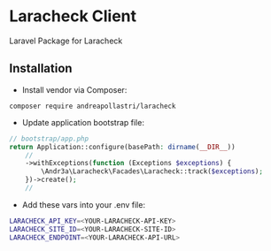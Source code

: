 # Laracheck Client
Laravel Package for Laracheck

## Installation

- Install vendor via Composer:
```shell
composer require andreapollastri/laracheck
```

- Update application bootstrap file:

```php
// bootstrap/app.php
return Application::configure(basePath: dirname(__DIR__))
    //
    ->withExceptions(function (Exceptions $exceptions) {
        \Andr3a\Laracheck\Facades\Laracheck::track($exceptions);
    })->create();
    //
```

- Add these vars into your .env file:

```bash
LARACHECK_API_KEY=<YOUR-LARACHECK-API-KEY>
LARACHECK_SITE_ID=<YOUR-LARACHECK-SITE-ID>
LARACHECK_ENDPOINT=<YOUR-LARACHECK-API-URL>
```